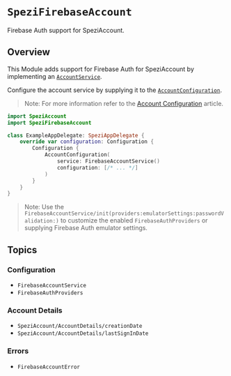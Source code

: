 # ``SpeziFirebaseAccount``

<!--

This source file is part of the Stanford Spezi open-source project

SPDX-FileCopyrightText: 2024 Stanford University and the project authors (see CONTRIBUTORS.md)

SPDX-License-Identifier: MIT

-->

Firebase Auth support for SpeziAccount.

## Overview

This Module adds support for Firebase Auth for SpeziAccount by implementing an
 [`AccountService`](https://swiftpackageindex.com/stanfordspezi/speziaccount/documentation/speziaccount/accountservice).

Configure the account service by supplying it to the
 [`AccountConfiguration`](https://swiftpackageindex.com/stanfordspezi/speziaccount/documentation/speziaccount/accountconfiguration).

> Note: For more information refer to the 
[Account Configuration](https://swiftpackageindex.com/stanfordspezi/speziaccount/documentation/speziaccount/initial-setup#Account-Configuration) article.

```swift
import SpeziAccount
import SpeziFirebaseAccount

class ExampleAppDelegate: SpeziAppDelegate {
    override var configuration: Configuration {
        Configuration {
            AccountConfiguration(
                service: FirebaseAccountService()
                configuration: [/* ... */]
            )
        }
    }
}
```

> Note: Use the ``FirebaseAccountService/init(providers:emulatorSettings:passwordValidation:)`` to customize the enabled
    ``FirebaseAuthProviders`` or supplying Firebase Auth emulator settings.

## Topics

### Configuration

- ``FirebaseAccountService``
- ``FirebaseAuthProviders``

### Account Details

- ``SpeziAccount/AccountDetails/creationDate``
- ``SpeziAccount/AccountDetails/lastSignInDate``

### Errors

- ``FirebaseAccountError``

